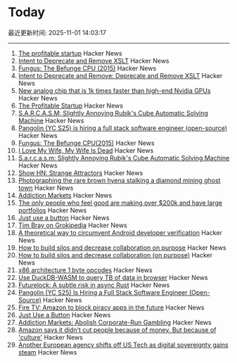 # Today

最近更新时间: 2025-11-01 14:03:17

--- 
1. [The profitable startup](https://linear.app/now/the-profitable-startup) Hacker News
2. [Intent to Deprecate and Remove XSLT](https://groups.google.com/a/chromium.org/g/blink-dev/c/CxL4gYZeSJA/m/yNs4EsD5AQAJ) Hacker News
3. [Fungus: The Befunge CPU (2015)](https://www.bedroomlan.org/hardware/fungus/) Hacker News
4. [Intent to Deprecate and Remove: Deprecate and Remove XSLT](https://groups.google.com/a/chromium.org/g/blink-dev/c/CxL4gYZeSJA/m/yNs4EsD5AQAJ) Hacker News
5. [New analog chip that is 1k times faster than high-end Nvidia GPUs](https://www.livescience.com/technology/computing/china-solves-century-old-problem-with-new-analog-chip-that-is-1-000-times-faster-than-high-end-nvidia-gpus) Hacker News
6. [The Profitable Startup](https://linear.app/now/the-profitable-startup) Hacker News
7. [S.A.R.C.A.S.M: Slightly Annoying Rubik's Cube Automatic Solving Machine](https://github.com/vindar/SARCASM) Hacker News
8. [Pangolin (YC S25) is hiring a full stack software engineer (open-source)](https://docs.pangolin.net/careers/software-engineer-full-stack) Hacker News
9. [Fungus: The Befunge CPU(2015)](https://www.bedroomlan.org/hardware/fungus/) Hacker News
10. [I Love My Wife, My Wife Is Dead](https://www.bingqiangao.com/poetry/i-love-my-wife-my-wife-is-dead) Hacker News
11. [S.a.r.c.a.s.m: Slightly Annoying Rubik's Cube Automatic Solving Machine](https://github.com/vindar/SARCASM) Hacker News
12. [Show HN: Strange Attractors](https://blog.shashanktomar.com/posts/strange-attractors) Hacker News
13. [Photographing the rare brown hyena stalking a diamond mining ghost town](https://www.bbc.com/future/article/20251014-the-rare-hyena-stalking-a-diamond-mining-ghost-town) Hacker News
14. [Addiction Markets](https://www.thebignewsletter.com/p/addiction-markets-abolish-corporate) Hacker News
15. [The only people who feel good are making over $200k and have large portfolios](https://fortune.com/2025/10/24/why-is-economy-so-bad-recession-not-inflation-fed-rate-cuts-2025/) Hacker News
16. [Just use a button](https://gomakethings.com/just-use-a-button/) Hacker News
17. [Tim Bray on Grokipedia](https://www.tbray.org/ongoing/When/202x/2025/10/28/Grokipedia) Hacker News
18. [A theoretical way to circumvent Android developer verification](https://enaix.github.io/2025/10/30/developer-verification.html) Hacker News
19. [How to build silos and decrease collaboration on purpose](https://www.rubick.com/how-to-build-silos-and-decrease-collaboration/) Hacker News
20. [How to build silos and decrease collaboration (on purpose)](https://www.rubick.com/how-to-build-silos-and-decrease-collaboration/) Hacker News
21. [x86 architecture 1 byte opcodes](https://www.sandpile.org/x86/opc_1.htm) Hacker News
22. [Use DuckDB-WASM to query TB of data in browser](https://lil.law.harvard.edu/blog/2025/10/24/rethinking-data-discovery-for-libraries-and-digital-humanities/) Hacker News
23. [Futurelock: A subtle risk in async Rust](https://rfd.shared.oxide.computer/rfd/0609) Hacker News
24. [Pangolin (YC S25) Is Hiring a Full Stack Software Engineer (Open-Source)](https://docs.pangolin.net/careers/software-engineer-full-stack) Hacker News
25. [Fire TV: Amazon to block piracy apps in the future](https://www.heise.de/en/news/Fire-TV-Amazon-to-block-piracy-apps-in-the-future-10964878.html) Hacker News
26. [Just Use a Button](https://gomakethings.com/just-use-a-button/) Hacker News
27. [Addiction Markets: Abolish Corporate-Run Gambling](https://www.thebignewsletter.com/p/addiction-markets-abolish-corporate) Hacker News
28. [Amazon says it didn't cut people because of money. But because of 'culture'](https://www.cnn.com/2025/10/30/tech/amazon-layoffs-andy-jassy-ai-culture) Hacker News
29. [Another European agency shifts off US Tech as digital sovereignty gains steam](https://www.zdnet.com/article/another-european-agency-ditches-big-tech-as-digital-sovereignty-movement-gains-steam/) Hacker News
